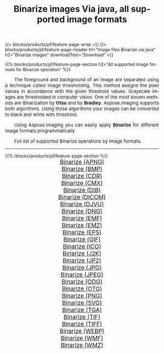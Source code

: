 ﻿---
title: Binarize images Via java, all supported image formats 
weight: 3920
url: /java/binarize 
lang: en
langdirlevel: 2
locales: zh-hans,ja,it,ru,de,es,fr,nl,id,lt,pl,pt,vi,tr,ko,zh-hant,ar,hi,th,sv,cs,uk,he
description: Using Aspose.Imaging you can easily Binarize images Via java
---

{{< blocks/products/pf/feature-page-wrap >}}
{{< blocks/products/pf/feature-page-header h1="Image files Binarize via java" h2="Binarize images" downloadText="Download" >}}


{{% blocks/products/pf/feature-page-section  h2="All supported image formats for Binarize operation" %}}
<p align="justify" style="text-indent:2em;font-size:15px;">
The foreground and background of an image are separated using a technique called image thresholding. This method assigns the pixel values in accordance with the given threshold values. Grayscale images are thresholded in computer vision. One of the most known methods are Binarization by <b>Otsu</b> and by <b>Bradley</b>. Aspose.Imaging supports both algorithms. Using those algorithms your images can be converted to black and white with threshold.
</p>
<p align="justify" style="text-indent:2em;font-size:15px;">
Using Aspose.Imaging you can easily apply <b>Binarize</b> for different image formats programmatically
</p>
<p align="justify" style="text-indent:2em;font-size:15px;">
Full list of supported Binarize operations by image formats:
</p>
<hr/>
{{% /blocks/products/pf/feature-page-section %}}
<div class="container-fluid productfamilypage bg-gray">
    <div class="convertypes bg-gray agp-content section">
        <div class="container">
		<div class="row other-converters" style="gap: 10px;font-size: 19px;text-align:center;">
		    <div class='col-md-2 other-converter remove-lp remove-rp'><a href="/imaging/java/binarize/apng" style="padding:15px;">Binarize (APNG)</a></div><div class='col-md-2 other-converter remove-lp remove-rp'><a href="/imaging/java/binarize/bmp" style="padding:15px;">Binarize (BMP)</a></div><div class='col-md-2 other-converter remove-lp remove-rp'><a href="/imaging/java/binarize/cdr" style="padding:15px;">Binarize (CDR)</a></div><div class='col-md-2 other-converter remove-lp remove-rp'><a href="/imaging/java/binarize/cmx" style="padding:15px;">Binarize (CMX)</a></div><div class='col-md-2 other-converter remove-lp remove-rp'><a href="/imaging/java/binarize/dib" style="padding:15px;">Binarize (DIB)</a></div><div class='col-md-2 other-converter remove-lp remove-rp'><a href="/imaging/java/binarize/dicom" style="padding:15px;">Binarize (DICOM)</a></div><div class='col-md-2 other-converter remove-lp remove-rp'><a href="/imaging/java/binarize/djvu" style="padding:15px;">Binarize (DJVU)</a></div><div class='col-md-2 other-converter remove-lp remove-rp'><a href="/imaging/java/binarize/dng" style="padding:15px;">Binarize (DNG)</a></div><div class='col-md-2 other-converter remove-lp remove-rp'><a href="/imaging/java/binarize/emf" style="padding:15px;">Binarize (EMF)</a></div><div class='col-md-2 other-converter remove-lp remove-rp'><a href="/imaging/java/binarize/emz" style="padding:15px;">Binarize (EMZ)</a></div><div class='col-md-2 other-converter remove-lp remove-rp'><a href="/imaging/java/binarize/eps" style="padding:15px;">Binarize (EPS)</a></div><div class='col-md-2 other-converter remove-lp remove-rp'><a href="/imaging/java/binarize/gif" style="padding:15px;">Binarize (GIF)</a></div><div class='col-md-2 other-converter remove-lp remove-rp'><a href="/imaging/java/binarize/ico" style="padding:15px;">Binarize (ICO)</a></div><div class='col-md-2 other-converter remove-lp remove-rp'><a href="/imaging/java/binarize/j2k" style="padding:15px;">Binarize (J2K)</a></div><div class='col-md-2 other-converter remove-lp remove-rp'><a href="/imaging/java/binarize/jp2" style="padding:15px;">Binarize (JP2)</a></div><div class='col-md-2 other-converter remove-lp remove-rp'><a href="/imaging/java/binarize/jpg" style="padding:15px;">Binarize (JPG)</a></div><div class='col-md-2 other-converter remove-lp remove-rp'><a href="/imaging/java/binarize/jpeg" style="padding:15px;">Binarize (JPEG)</a></div><div class='col-md-2 other-converter remove-lp remove-rp'><a href="/imaging/java/binarize/odg" style="padding:15px;">Binarize (ODG)</a></div><div class='col-md-2 other-converter remove-lp remove-rp'><a href="/imaging/java/binarize/otg" style="padding:15px;">Binarize (OTG)</a></div><div class='col-md-2 other-converter remove-lp remove-rp'><a href="/imaging/java/binarize/png" style="padding:15px;">Binarize (PNG)</a></div><div class='col-md-2 other-converter remove-lp remove-rp'><a href="/imaging/java/binarize/svg" style="padding:15px;">Binarize (SVG)</a></div><div class='col-md-2 other-converter remove-lp remove-rp'><a href="/imaging/java/binarize/tga" style="padding:15px;">Binarize (TGA)</a></div><div class='col-md-2 other-converter remove-lp remove-rp'><a href="/imaging/java/binarize/tif" style="padding:15px;">Binarize (TIF)</a></div><div class='col-md-2 other-converter remove-lp remove-rp'><a href="/imaging/java/binarize/tiff" style="padding:15px;">Binarize (TIFF)</a></div><div class='col-md-2 other-converter remove-lp remove-rp'><a href="/imaging/java/binarize/webp" style="padding:15px;">Binarize (WEBP)</a></div><div class='col-md-2 other-converter remove-lp remove-rp'><a href="/imaging/java/binarize/wmf" style="padding:15px;">Binarize (WMF)</a></div><div class='col-md-2 other-converter remove-lp remove-rp'><a href="/imaging/java/binarize/wmz" style="padding:15px;">Binarize (WMZ)</a></div>
                </div>
        </div>
    </div>
</div>
<br/>
